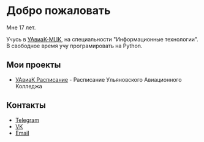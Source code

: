 # Добро пожаловать
Мне 17 лет.

Учусь в [УАвиаК-МЦК](http://www.uaviak.ru/), на специальности "Информационные технологии". В свободное время учу програмировать на Python.

## Мои проекты
 - [УАвиаК Расписание](https://vk.com/uaviakbot) - Расписание Ульяновского Авиационного Колледжа
 
## Контакты
 - [Telegram](https://t.me/glebliutsko)
 - [VK](https://vk.com/glebliutsko)
 - [Email](mailto:gleb290303@gmali.com)
